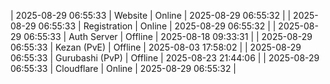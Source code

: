 | 2025-08-29 06:55:33 | Website | Online | 2025-08-29 06:55:32 |
| 2025-08-29 06:55:33 | Registration | Online | 2025-08-29 06:55:32 |
| 2025-08-29 06:55:33 | Auth Server | Offline | 2025-08-18 09:33:31 |
| 2025-08-29 06:55:33 | Kezan (PvE) | Offline | 2025-08-03 17:58:02 |
| 2025-08-29 06:55:33 | Gurubashi (PvP) | Offline | 2025-08-23 21:44:06 |
| 2025-08-29 06:55:33 | Cloudflare | Online | 2025-08-29 06:55:32 |

